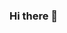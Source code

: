 ### Hi there 👋

<!--
**Gioelinz/Gioelinz** is a ✨ _special_ ✨ repository because its `README.md` (this file) appears on your GitHub profile.

![HTML5](https://img.shields.io/badge/html5-%23E34F26.svg?style=for-the-badge&logo=html5&logoColor=white)

- 📫 How to reach me: gioelerunza.gr@gmail.com
-->
